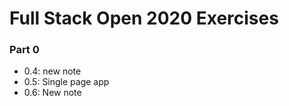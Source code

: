 # Full Stack Open 2020 Exercises

### Part 0

- 0.4: new note
- 0.5: Single page app
- 0.6: New note

